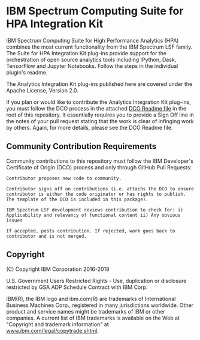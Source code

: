 #  IBM Spectrum Computing Suite for HPA Integration Kit

IBM Spectrum Computing Suite for High Performance Analytics (HPA) combines the most current functionality from the IBM Spectrum LSF family. 
The Suite for HPA Integration Kit plug-ins provide support for the orchestration of open source analytics tools including IPython, Dask, TensorFlow and Jupyter Notebooks.
Follow the steps in the individual plugin's readme.

The Analytics Integration Kit plug-ins published here are covered under the Apache License, Version 2.0.

If you plan or would like to contribute the Analytics Integration Kit plug-ins, you must follow the DCO process in the attached [DCO Readme file](https://github.com/IBMSpectrumComputing/lsf-integrations/blob/master/Spectrum%20LSF%20Application%20Center/IBMDCO.md) in the root of this repository.  It essentially requires you to provide a Sign Off line in the notes of your pull request stating that the work is clear of infinging work by others.  Again, for more details, please see the DCO Readme file.

## Community Contribution Requirements

Community contributions to this repository must follow the IBM Developer's Certificate of Origin (DCO) process and only through GitHub Pull Requests:

    Contributor proposes new code to community.

    Contributor signs off on contributions (i.e. attachs the DCO to ensure contributor is either the code originator or has rights to publish. The template of the DCO is included in this package).

    IBM Spectrum LSF development reviews contribution to check for: i) Applicability and relevancy of functional content ii) Any obvious issues

    If accepted, posts contribution. If rejected, work goes back to contributor and is not merged.

## Copyright

(C) Copyright IBM Corporation 2016-2018

U.S. Government Users Restricted Rights - Use, duplication or disclosure restricted by GSA ADP Schedule Contract with IBM Corp.

IBM(R), the IBM logo and ibm.com(R) are trademarks of International Business Machines Corp., registered in many jurisdictions worldwide. Other product and service names might be trademarks of IBM or other companies. A current list of IBM trademarks is available on the Web at "Copyright and trademark information" at www.ibm.com/legal/copytrade.shtml.
